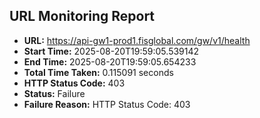 ## URL Monitoring Report

- **URL:** https://api-gw1-prod1.fisglobal.com/gw/v1/health
- **Start Time:** 2025-08-20T19:59:05.539142
- **End Time:** 2025-08-20T19:59:05.654233
- **Total Time Taken:** 0.115091 seconds
- **HTTP Status Code:** 403
- **Status:** Failure
- **Failure Reason:** HTTP Status Code: 403
